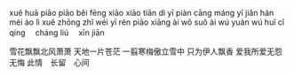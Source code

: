 xuĕ huā piāo piāo bĕi fēng xiāo xiāo
tiān dì yī piàn cāng máng
yī jiăn hán méi ào lì xuĕ zhōng
zhĭ wéi yī rén piāo xiāng
ài wŏ suŏ ài wú yuàn wú huĭ
cĭ qíng 　cháng liú 　xīn jiān

雪花飘飘北风萧萧
天地一片苍茫
一翦寒梅傲立雪中
只为伊人飘香
爱我所爱无怨无悔
此情　长留　心间
